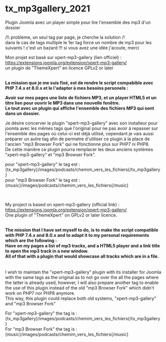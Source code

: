 # tx_mp3gallery_2021
Plugin Joomla avec un player simple pour lire l'ensemble des mp3 d'un dossier

/!\ probleme, un seul tag par page, je cherche la solution /!\
dans le cas de tags multiple le 1er tag force un nombre de mp3 pour les suivants !
c'est un bazard !!!
si vous avez une idée j'acoute, merci


Mon projet est basé sur xpert-mp3-gallery (lien officiel) :<br>
https://extensions.joomla.org/extension/xpert-mp3-gallery/<br>
un plugin de "ThemeXpert" en licence GPLv2 or later<br> <br>

<b>La mission que je me suis fixé, est de rendre le script compabible avec PHP 7.4.x et 8.0.x et le l'adapter à mes besoins personels :<p>
Avoir sur mes pages une liste de fichiers MP3, et un player HTML5 et un titre lien pour ouvrir le MP3 dans une nouvelle fenêtre.<br>
Le tout avec un plugin qui affiche l'ensemble des fichiers MP3 qui sont dans un dossier.</b></p>
	
Je désire concerver le plugin "xpert-mp3-gallery" avec son installeur pour joomla avec les mêmes tags que l'original pour ne pas avoir à repasser sur l'ensemble des pages où celui-ci est déjà utilisé, cependant je vais aussi préparer un autre tag afin de permetre d'utiliser ce plugin à la place de l'ancien "mp3 Browser Fork" qui ne fonctionne plus sur PHP7 ni PHP8.<br>
De cette manière ce plugin pourra remplacer les deux anciens systèmes "xpert-mp3-gallery" et "mp3 Browser Fork".<br>

pour "xpert-mp3-gallery" le tag est : {tx_mp3gallery}/images/podcasts/chemim_vers_les_fichiers{/tx_mp3gallery}<br>
pour "mp3 Browser Fork" le tag est : {music}/images/podcasts/chemim_vers_les_fichiers{/music}<br>

<br>

My project is based on xpert-mp3-gallery (official link) :<br>
https://extensions.joomla.org/extension/xpert-mp3-gallery/<br>
One plugin of "ThemeXpert" on GPLv2 or later licence.<br> <br>

<b>The mission that I have set myself to do, is to make the script compatible with PHP 7.4.x and 8.0.x and to adapt it to my personal requirements which are the following :<br>
Have on my pages a list of mp3 tracks, and a HTML5 player and a link title to open the mp3 track in a new window.<br>
All of that with a plugin that would showcase all tracks which are in a file.</b><br>
	<br> <br>
I wish to maintain the "xpert-mp3-gallery" plugin with its installer for Joomla with the same tags as the original as to not go over the all the pages where the latter is already used, however, I will also prepare another tag to enable the use of this plugin instead of the old "mp3 Browser Fork" which didn't work on PHP7 nor PHP8 anymore.<br>
This way, this plugin could replace both old systems, "xpert-mp3-gallery" and "mp3 Browser Fork"<br>

For "xpert-mp3-gallery" the tag is : {tx_mp3gallery}/images/podcasts/chemim_vers_les_fichiers{/tx_mp3gallery}<br>
For "mp3 Browser Fork" the tag is : {music}/images/podcasts/chemim_vers_les_fichiers{/music}<br>
